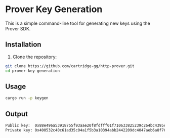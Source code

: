 
# Prover Key Generation

This is a simple command-line tool for generating new keys using the Prover SDK.

## Installation
1. Clone the repository:

```bash
git clone https://github.com/cartridge-gg/http-prover.git
cd prover-key-generation
```

## Usage
```bash
cargo run -p keygen
```
## Output

```bash
Public key:  0x88e496a53918755f93aae20f8fdfff01f710633825239c264bc4395e3346f3f3, provide it to the server operator.
Private key: 0x400532c40c61ad35c04a1f5b3a10394abb2442209dc4047aeb6a8f76ce47473d, pass this to the sdk to gain access, keep it secret.
```
